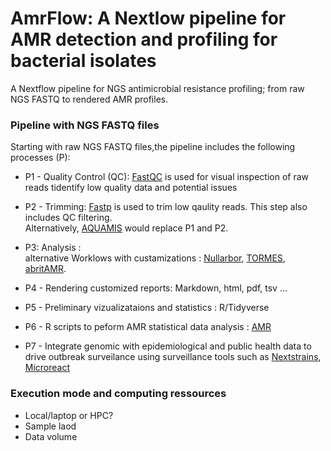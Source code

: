 # AmrFlow: A Nextlow pipeline for AMR detection and profiling for bacterial isolates
A Nextflow pipeline for NGS antimicrobial resistance profiling; from raw NGS FASTQ to rendered AMR profiles.

### Pipeline with NGS FASTQ files
Starting with raw NGS FASTQ files,the pipeline includes the following processes (P):

- P1 - Quality Control (QC): [FastQC](https://www.bioinformatics.babraham.ac.uk/projects/fastqc/) is used for visual inspection of raw reads tidentify low quality data and potential issues

- P2 - Trimming: [Fastp](https://github.com/OpenGene/fastp) is used to trim low qaulity reads. This step also includes QC filtering.\
    Alternatively, [AQUAMIS](https://gitlab.com/bfr_bioinformatics/AQUAMIS) would replace P1 and P2.
    
 - P3: Analysis : \
   alternative Worklows with custamizations : [Nullarbor](https://github.com/tseemann/nullarbor), [TORMES](https://github.com/nmquijada/tormes), [abritAMR](https://github.com/MDU-PHL/abritamr). 
   
   
 - P4 - Rendering customized reports:  Markdown, html, pdf, tsv ...

 - P5 - Preliminary vizualizataions and statistics : R/Tidyverse
 
 - P6 - R scripts to peform AMR statistical data analysis : [AMR](https://github.com/msberends/AMR)
 - P7 - Integrate genomic with epidemiological and public health data to drive outbreak surveilance using surveillance tools such as [Nextstrains](https://nextstrain.org/), [Microreact](https://docs.microreact.org/)



### Execution mode and computing ressources
 - Local/laptop or HPC?
 - Sample laod
 - Data volume
